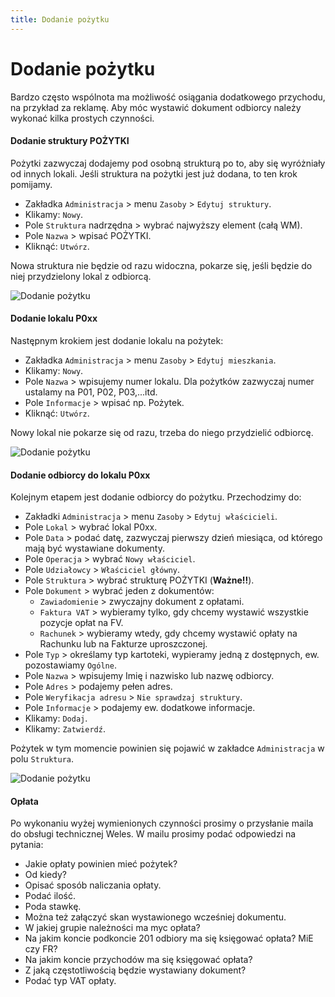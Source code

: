```yaml
---
title: Dodanie pożytku
---
```


# Dodanie pożytku

Bardzo często wspólnota ma możliwość osiągania dodatkowego przychodu, na przykład za reklamę. Aby móc wystawić dokument odbiorcy należy wykonać kilka prostych czynności.

#### Dodanie struktury POŻYTKI

Pożytki zazwyczaj dodajemy pod osobną strukturą po to, aby się wyróżniały od innych lokali. Jeśli struktura na pożytki jest już dodana, to ten krok pomijamy.

- Zakładka `Administracja` > menu `Zasoby` > `Edytuj struktury`.
- Klikamy: `Nowy`.
- Pole `Struktura` nadrzędna > wybrać najwyższy element (całą WM).
- Pole `Nazwa` > wpisać POŻYTKI.
- Kliknąć: `Utwórz`.

Nowa struktura nie będzie od razu widoczna, pokarze się, jeśli będzie do niej przydzielony lokal z odbiorcą. 

![Dodanie pożytku](dodaniepozytku1.gif)

#### Dodanie lokalu P0xx

Następnym krokiem jest dodanie lokalu na pożytek:

- Zakładka `Administracja` > menu `Zasoby` > `Edytuj mieszkania`.
- Klikamy: `Nowy`.
- Pole `Nazwa` > wpisujemy numer lokalu. Dla pożytków zazwyczaj numer ustalamy na P01, P02, P03,...itd.
- Pole `Informacje` > wpisać np. Pożytek.
- Kliknąć: `Utwórz`.

Nowy lokal nie pokarze się od razu, trzeba do niego przydzielić odbiorcę.

![Dodanie pożytku](dodaniepozytku2.gif)

#### Dodanie odbiorcy do lokalu P0xx

Kolejnym etapem jest dodanie odbiorcy do pożytku. Przechodzimy do:

- Zakładki `Administracja` > menu `Zasoby` > `Edytuj właścicieli`.
- Pole `Lokal` > wybrać lokal P0xx.
- Pole `Data` > podać datę, zazwyczaj pierwszy dzień miesiąca, od którego mają być wystawiane dokumenty.
- Pole `Operacja` > wybrać `Nowy właściciel`.
- Pole `Udziałowcy` > `Właściciel główny`.
- Pole `Struktura` > wybrać strukturę POŻYTKI (**Ważne!!**).
- Pole `Dokument` > wybrać jeden z dokumentów:
  - `Zawiadomienie` > zwyczajny dokument z opłatami.
  - `Faktura VAT` > wybieramy tylko, gdy chcemy wystawić wszystkie pozycje opłat na FV.
  - `Rachunek` > wybieramy wtedy, gdy chcemy wystawić opłaty na Rachunku lub na Fakturze uproszczonej.
- Pole `Typ` > określamy typ kartoteki, wypieramy jedną z dostępnych, ew. pozostawiamy `Ogólne`.
- Pole `Nazwa` > wpisujemy Imię i nazwisko lub nazwę odbiorcy.
- Pole `Adres` > podajemy pełen adres.
- Pole `Weryfikacja adresu` > `Nie sprawdzaj struktury`.
- Pole `Informacje` > podajemy ew. dodatkowe informacje.
- Klikamy: `Dodaj`.
- Klikamy: `Zatwierdź`.

Pożytek w tym momencie powinien się pojawić w zakładce `Administracja` w polu `Struktura`.

![Dodanie pożytku](dodaniepozytku3.gif)

#### Opłata

Po wykonaniu wyżej wymienionych czynności prosimy o przysłanie maila do obsługi technicznej Weles. W mailu prosimy podać odpowiedzi na pytania:

- Jakie opłaty powinien mieć pożytek?
- Od kiedy?
- Opisać sposób naliczania opłaty.
- Podać ilość.
- Poda stawkę.
- Można też załączyć skan wystawionego wcześniej dokumentu.
- W jakiej grupie należności ma myc opłata?
- Na jakim koncie podkoncie 201 odbiory ma się księgować opłata? MiE czy FR?
- Na jakim koncie przychodów ma się księgować opłata?
- Z jaką częstotliwością będzie wystawiany dokument?
- Podać typ VAT opłaty.